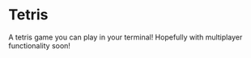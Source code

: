 Tetris
======

A tetris game you can play in your terminal! Hopefully with multiplayer functionality soon!
